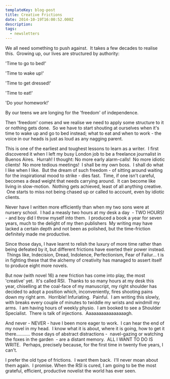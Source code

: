 ```yaml
---
templateKey: blog-post
title: Creative Frictions
date: 2014-10-19T16:00:52.000Z
description:
tags:
  - newsletters
---
```


We all need something to push against.  It takes a few decades to realise this.  Growing up, our lives are structured by authority:

'Time to go to bed!'

'Time to wake up!'

'Time to get dressed!'

'Time to eat!'

'Do your homework!'

By our teens we are longing for the 'freedom' of independence.

Then 'freedom' comes and we realise we need to apply some structure to it or nothing gets done.  So we have to start shouting at ourselves when it's time to wake up and go to bed instead; what to eat and when to work - the voice in our heads is just as loud as any nagging parent.

This is one of the earliest and toughest lessons to learn as a writer.  I first discovered it when I left my busy London job to be a freelance journalist in Buenos Aires.  Hurrah! I thought: No more early alarm-calls!  No more idiotic clients!  No more tedious meetings!  I shall be my own boss.  I shall do what I like when I like.  But the dream of such freedom - of sitting around waiting for the inspirational mood to strike - dies fast.  Time, if one isn't careful, becomes a dead weight that needs carrying around.  It can become like living in slow-motion.  Nothing gets achieved, least of all anything creative.  One starts to miss not being chased up or called to account, even by idiotic clients.

Never have I written more efficiently than when my two sons were at nursery school.  I had a measly two hours at my desk a day  - TWO HOURS! - and boy did I throw myself into them.  I produced a book a year for seven years, much to the delight of my then publishers  My writing may have lacked a certain depth and not been as polished, but the time-friction definitely made me productive.

Since those days, I have learnt to relish the luxury of more time rather than being defeated by it, but different frictions have exerted their power instead.  Things like, Indecision, Dread, Indolence, Perfectionism, Fear of Failur... t is in fighting these that the alchemy of creativity has managed to assert itself to produce eight more novels.

But now (with novel 16) a new friction has come into play, the most 'creative' yet.  It's called RSI.  Thanks to so many hours at my desk this year, chiselling at the coal-face of my manuscript, my right shoulder has decided to adopt a position which, inconveniently, fires shooting pains down my right arm.  Horrible! Infuriating.  Painful.  I am writing this slowly, with breaks every couple of minutes to twiddle my wrists and windmill my arms.  I am having hours of weekly physio.  I am booked to see a Shoulder Specialist.  There is talk of injections.  Aaaaaaaaaaaaaaaagh.

And never - NEVER - have I been more eager to work.  I can hear the end of my novel in my head.  I know what it is about, where it is going, how to get it there........... those days of abstract distractions -  navel-gazing or watching the foxes in the garden  - are a distant memory.  ALL I WANT TO DO IS WRITE.  Perhaps, precisely because, for the first time in twenty five years, I can't.

I prefer the old type of frictions.  I want them back.  I'll never moan about them again.  I promise. When the RSI is cured, I am going to be the most grateful, efficient, productive novelist the world has ever seen.
